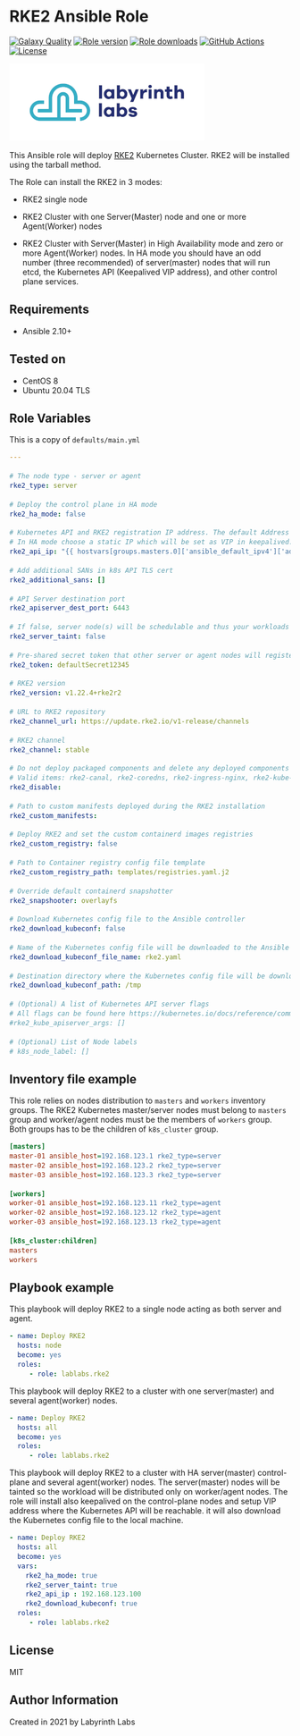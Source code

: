 # RKE2 Ansible Role

[![Galaxy Quality](https://img.shields.io/ansible/quality/55229?style=flat&logo=ansible)](https://galaxy.ansible.com/lablabs/rke2)
[![Role version](https://img.shields.io/github/v/release/lablabs/ansible-role-rke2)](https://galaxy.ansible.com/lablabs/rke2)
[![Role downloads](https://img.shields.io/ansible/role/d/55229)](https://galaxy.ansible.com/lablabs/rke2)
[![GitHub Actions](https://github.com/lablabs/ansible-role-rke2/workflows/molecule%20test/badge.svg)](https://github.com/lablabs/ansible-role-rke2/actions)
[![License](https://img.shields.io/github/license/lablabs/ansible-role-rke2)](https://github.com/lablabs/ansible-role-rke2/blob/main/LICENSE)

[<img src="ll-logo.png">](https://lablabs.io/)

This Ansible role will deploy [RKE2](https://docs.rke2.io/) Kubernetes Cluster. RKE2 will be installed using the tarball method.  

The Role can install the RKE2 in 3 modes:

- RKE2 single node

- RKE2 Cluster with one Server(Master) node and one or more Agent(Worker) nodes

- RKE2 Cluster with Server(Master) in High Availability mode and zero or more Agent(Worker) nodes. In HA mode you should have an odd number (three recommended) of server(master) nodes that will run etcd, the Kubernetes API (Keepalived VIP address), and other control plane services.

## Requirements

* Ansible 2.10+

## Tested on

* CentOS 8
* Ubuntu 20.04 TLS

## Role Variables

This is a copy of `defaults/main.yml`

```yaml
---

# The node type - server or agent
rke2_type: server

# Deploy the control plane in HA mode
rke2_ha_mode: false

# Kubernetes API and RKE2 registration IP address. The default Address is the IPv4 of the Server/Master node.
# In HA mode choose a static IP which will be set as VIP in keepalived.
rke2_api_ip: "{{ hostvars[groups.masters.0]['ansible_default_ipv4']['address'] }}"

# Add additional SANs in k8s API TLS cert
rke2_additional_sans: []

# API Server destination port
rke2_apiserver_dest_port: 6443

# If false, server node(s) will be schedulable and thus your workloads can get launched on them
rke2_server_taint: false

# Pre-shared secret token that other server or agent nodes will register with when connecting to the cluster
rke2_token: defaultSecret12345

# RKE2 version
rke2_version: v1.22.4+rke2r2

# URL to RKE2 repository
rke2_channel_url: https://update.rke2.io/v1-release/channels

# RKE2 channel
rke2_channel: stable

# Do not deploy packaged components and delete any deployed components
# Valid items: rke2-canal, rke2-coredns, rke2-ingress-nginx, rke2-kube-proxy, rke2-metrics-server
rke2_disable:

# Path to custom manifests deployed during the RKE2 installation
rke2_custom_manifests:

# Deploy RKE2 and set the custom containerd images registries
rke2_custom_registry: false

# Path to Container registry config file template
rke2_custom_registry_path: templates/registries.yaml.j2

# Override default containerd snapshotter
rke2_snapshooter: overlayfs

# Download Kubernetes config file to the Ansible controller 
rke2_download_kubeconf: false

# Name of the Kubernetes config file will be downloaded to the Ansible controller
rke2_download_kubeconf_file_name: rke2.yaml

# Destination directory where the Kubernetes config file will be downloaded to the Ansible controller 
rke2_download_kubeconf_path: /tmp

# (Optional) A list of Kubernetes API server flags
# All flags can be found here https://kubernetes.io/docs/reference/command-line-tools-reference/kube-apiserver
#rke2_kube_apiserver_args: []

# (Optional) List of Node labels
# k8s_node_label: []
```

## Inventory file example

This role relies on nodes distribution to `masters` and `workers` inventory groups. 
The RKE2 Kubernetes master/server nodes must belong to `masters` group and worker/agent nodes must be the members of `workers` group. Both groups has to be the children of `k8s_cluster` group.

```ini
[masters]
master-01 ansible_host=192.168.123.1 rke2_type=server
master-02 ansible_host=192.168.123.2 rke2_type=server
master-03 ansible_host=192.168.123.3 rke2_type=server

[workers]
worker-01 ansible_host=192.168.123.11 rke2_type=agent
worker-02 ansible_host=192.168.123.12 rke2_type=agent
worker-03 ansible_host=192.168.123.13 rke2_type=agent

[k8s_cluster:children]
masters
workers
```

## Playbook example

This playbook will deploy RKE2 to a single node acting as both server and agent.

```yaml
- name: Deploy RKE2
  hosts: node
  become: yes
  roles:
     - role: lablabs.rke2

```

This playbook will deploy RKE2 to a cluster with one server(master) and several agent(worker) nodes.

```yaml
- name: Deploy RKE2
  hosts: all
  become: yes
  roles:
     - role: lablabs.rke2

```

This playbook will deploy RKE2 to a cluster with HA server(master) control-plane and several  agent(worker) nodes. The server(master) nodes will be tainted so the workload will be distributed only on worker/agent nodes. The role will install also keepalived on the control-plane nodes and setup VIP address where the Kubernetes API will be reachable. it will also download the Kubernetes config file to the local machine.

```yaml
- name: Deploy RKE2
  hosts: all
  become: yes
  vars:
    rke2_ha_mode: true
    rke2_server_taint: true
    rke2_api_ip : 192.168.123.100
    rke2_download_kubeconf: true
  roles:
     - role: lablabs.rke2

```

## License

MIT

## Author Information

Created in 2021 by Labyrinth Labs
